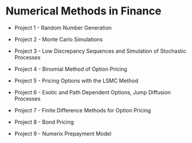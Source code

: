 # Numerical Methods in Finance

- Project 1 - Random Number Generation

- Project 2 - Monte Carlo Simulations

- Project 3 - Low Discrepancy Sequences and Simulation of Stochastic Processes

- Project 4 - Binomial Method of Option Pricing

- Project 5 - Pricing Options with the LSMC Method

- Project 6 - Exotic and Path Dependent Options, Jump Diffusion Processes

- Project 7 - Finite Difference Methods for Option Pricing

- Project 8 - Bond Pricing

- Project 9 - Numerix Prepayment Model

